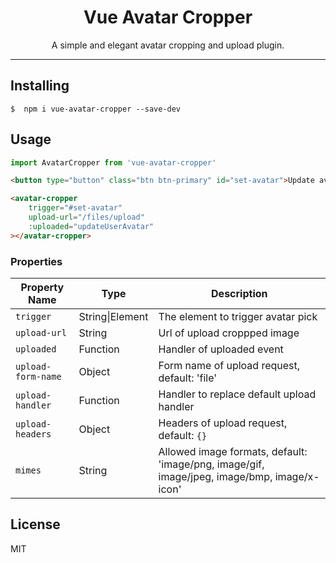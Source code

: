 <h1 align="center">Vue Avatar Cropper</h1>

<p align="center">A simple and elegant avatar cropping and upload plugin.</p>

---

## Installing

```shell
$  npm i vue-avatar-cropper --save-dev
```

## Usage

```js
import AvatarCropper from 'vue-avatar-cropper'
```

```html
<button type="button" class="btn btn-primary" id="set-avatar">Update avatar</button>

<avatar-cropper
    trigger="#set-avatar"
    upload-url="/files/upload"
    :uploaded="updateUserAvatar"
></avatar-cropper>
```

### Properties

 Property Name | Type | Description
 -------- | -------- | --------
 `trigger` | String\|Element | The element to trigger avatar pick
 `upload-url` | String | Url of upload croppped image
 `uploaded` | Function | Handler of uploaded event
 `upload-form-name` | Object | Form name of upload request, default: 'file'
 `upload-handler` | Function | Handler to replace default upload handler
 `upload-headers` | Object | Headers of upload request, default: `{}`
 `mimes` | String | Allowed image formats, default: 'image/png, image/gif, image/jpeg, image/bmp, image/x-icon'

## License

MIT
